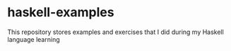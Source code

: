 # haskell-examples
This repository stores examples and exercises that I did during my Haskell language learning
